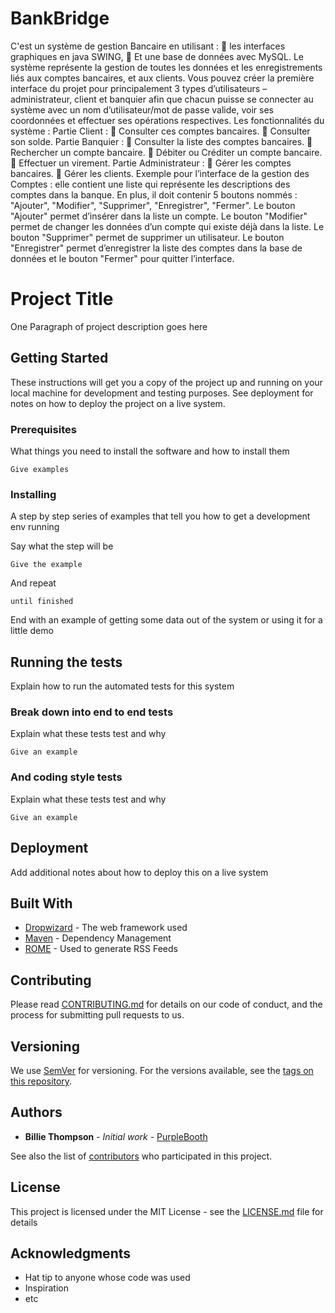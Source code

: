 # BankBridge
C'est un système de gestion Bancaire en utilisant :
 les interfaces graphiques en java SWING,
 Et une base de données avec MySQL.
Le système représente la gestion de toutes les données et les enregistrements liés
aux comptes bancaires, et aux clients.
Vous pouvez créer la première interface du projet pour principalement 3 types
d’utilisateurs – administrateur, client et banquier afin que chacun puisse se connecter
au système avec un nom d’utilisateur/mot de passe valide, voir ses coordonnées et
effectuer ses opérations respectives.
Les fonctionnalités du système :
Partie Client :
 Consulter ces comptes bancaires.
 Consulter son solde.
Partie Banquier :
 Consulter la liste des comptes bancaires.
 Rechercher un compte bancaire.
 Débiter ou Créditer un compte bancaire.
 Effectuer un virement.
Partie Administrateur :
 Gérer les comptes bancaires.
 Gérer les clients.
Exemple pour l’interface de la gestion des Comptes : elle contient une liste qui
représente les descriptions des comptes dans la banque. En plus, il doit contenir 5
boutons nommés : "Ajouter", "Modifier", "Supprimer", "Enregistrer", "Fermer".
Le bouton "Ajouter" permet d’insérer dans la liste un compte. 
Le bouton "Modifier" permet de changer les données d’un compte qui existe déjà dans la liste.
Le bouton "Supprimer" permet de supprimer un utilisateur. 
Le bouton "Enregistrer" permet d’enregistrer la liste des comptes dans la base de données
et le bouton "Fermer" pour quitter l’interface.
# Project Title

One Paragraph of project description goes here

## Getting Started

These instructions will get you a copy of the project up and running on your local machine for development and testing purposes. See deployment for notes on how to deploy the project on a live system.

### Prerequisites

What things you need to install the software and how to install them

```
Give examples
```

### Installing

A step by step series of examples that tell you how to get a development env running

Say what the step will be

```
Give the example
```

And repeat

```
until finished
```

End with an example of getting some data out of the system or using it for a little demo

## Running the tests

Explain how to run the automated tests for this system

### Break down into end to end tests

Explain what these tests test and why

```
Give an example
```

### And coding style tests

Explain what these tests test and why

```
Give an example
```

## Deployment

Add additional notes about how to deploy this on a live system

## Built With

* [Dropwizard](http://www.dropwizard.io/1.0.2/docs/) - The web framework used
* [Maven](https://maven.apache.org/) - Dependency Management
* [ROME](https://rometools.github.io/rome/) - Used to generate RSS Feeds

## Contributing

Please read [CONTRIBUTING.md](https://gist.github.com/PurpleBooth/b24679402957c63ec426) for details on our code of conduct, and the process for submitting pull requests to us.

## Versioning

We use [SemVer](http://semver.org/) for versioning. For the versions available, see the [tags on this repository](https://github.com/your/project/tags). 

## Authors

* **Billie Thompson** - *Initial work* - [PurpleBooth](https://github.com/PurpleBooth)

See also the list of [contributors](https://github.com/your/project/contributors) who participated in this project.

## License

This project is licensed under the MIT License - see the [LICENSE.md](LICENSE.md) file for details

## Acknowledgments

* Hat tip to anyone whose code was used
* Inspiration
* etc
